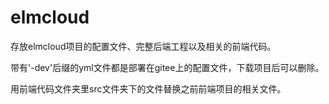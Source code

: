 # elmcloud

存放elmcloud项目的配置文件、完整后端工程以及相关的前端代码。

带有'-dev'后缀的yml文件都是部署在gitee上的配置文件，下载项目后可以删除。

用前端代码文件夹里src文件夹下的文件替换之前前端项目的相关文件。

